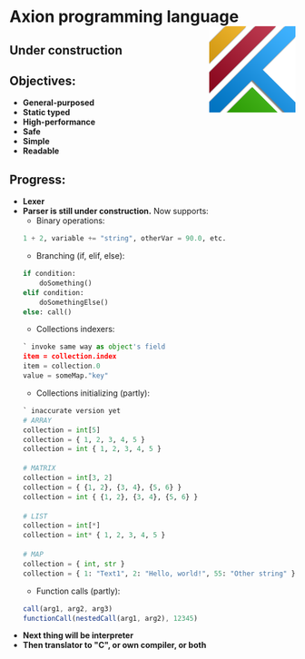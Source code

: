 # Axion programming language <img align="right" src="https://github.com/F1uctus/Axion/blob/master/Other/Axion_logo.png" width="152" height="152" />

## **Under construction**

## Objectives:
- **General-purposed**
- **Static typed**
- **High-performance**
- **Safe**
- **Simple**
- **Readable**

## Progress:
- **Lexer**
- **Parser is still under construction.**
	Now supports:
	- Binary operations:
	```python
	1 + 2, variable += "string", otherVar = 90.0, etc.
	```
	- Branching (if, elif, else):
	```python 
	if condition: 
		doSomething()
	elif condition: 
		doSomethingElse()
	else: call()
	```
	- Collections indexers:
	```python
	` invoke same way as object's field
	item = collection.index
	item = collection.0
	value = someMap."key"
	```
	- Collections initializing (partly):
	```python
	` inaccurate version yet
	# ARRAY
	collection = int[5]
	collection = { 1, 2, 3, 4, 5 }
	collection = int { 1, 2, 3, 4, 5 }
	
	# MATRIX
	collection = int[3, 2]
	collection = { {1, 2}, {3, 4}, {5, 6} }
	collection = int { {1, 2}, {3, 4}, {5, 6} }
	
	# LIST
	collection = int[*]
	collection = int* { 1, 2, 3, 4, 5 }
	
	# MAP
	collection = { int, str }
	collection = { 1: "Text1", 2: "Hello, world!", 55: "Other string" }
	```
	- Function calls (partly):
	```javascript
	call(arg1, arg2, arg3)
	functionCall(nestedCall(arg1, arg2), 12345)
	```
- **Next thing will be interpreter**
- **Then translator to "C", or own compiler, or both**
